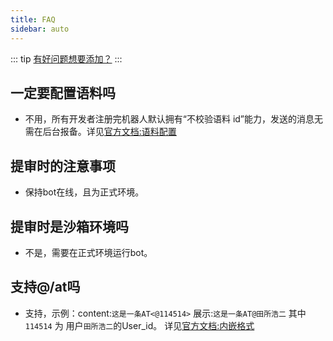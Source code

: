 ```yaml
---
title: FAQ
sidebar: auto
---
```


::: tip
[有好问题想要添加？](/about/contact.html#faq)
:::

 ## 一定要配置语料吗
 
 - 不用，所有开发者注册完机器人默认拥有“不校验语料 id”能力，发送的消息无需在后台报备。详见[官方文档:语料配置](https://bot.q.qq.com/wiki/#_9-1-%E8%AF%AD%E6%96%99%E9%85%8D%E7%BD%AE)

 ## 提审时的注意事项
 
 - 保持bot在线，且为正式环境。

 ## 提审时是沙箱环境吗
 
 - 不是，需要在正式环境运行bot。
 
 ## 支持@/at吗
 
 - 支持，示例：content:`这是一条AT<@114514>` 展示:`这是一条AT@田所浩二` 其中`114514` 为 用户`田所浩二`的User_id。 详见[官方文档:内嵌格式](https://bot.q.qq.com/wiki/develop/api/openapi/message/message_format.html#%E6%94%AF%E6%8C%81%E7%9A%84%E6%A0%BC%E5%BC%8F)
